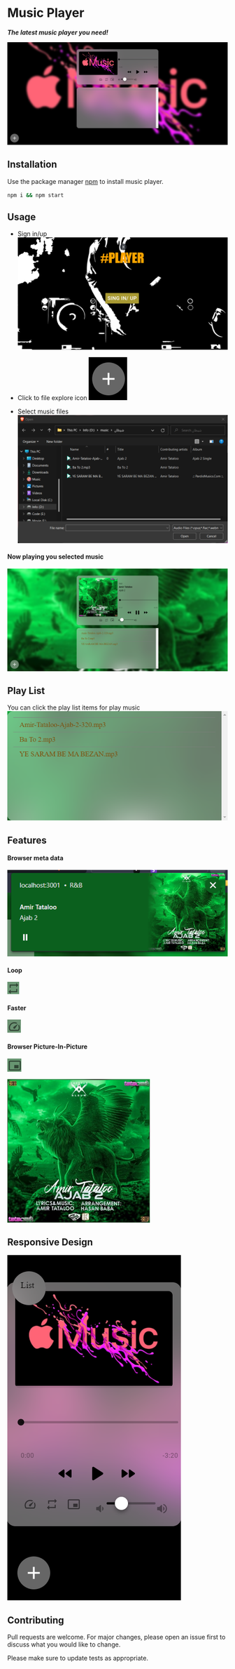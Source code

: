 # Music Player


***The latest music player you need!***


![](./public/image/first-page.png)




## Installation

Use the package manager [npm](https://www.npmjs.com/) to install music player.


```bash
npm i && npm start
```




## Usage

- Sign in/up
  ![](./public/image/signin-up.png)


- Click to file explore icon
  ![](./public/image/explore-icon.png)


- Select music files
  ![](./public/image/explore.png)


#### Now playing you selected music
![](./public/image/music-player.png)




## Play List
You can click the play list items for play music
![](./public/image/playlist.png)




## Features

#### Browser meta data
![](./public/image/meta-data.png)


#### Loop
![](./public/image/loop-icon.png)


#### Faster
![](./public/image/speed-icon.png)


#### Browser Picture-In-Picture
![](./public/image/picture-in-picture-icon.png)

![](./public/image/picture-in-picture.png)




## Responsive Design
![](./public/image/mobile.png)




## Contributing
Pull requests are welcome. For major changes, please open an issue first to discuss what you would like to change.

Please make sure to update tests as appropriate.
